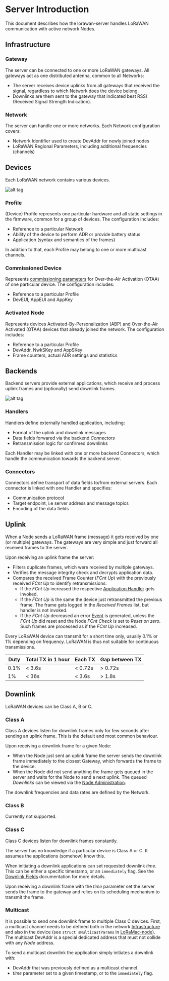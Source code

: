 # Server Introduction

This document describes how the lorawan-server handles LoRaWAN communication with
active network Nodes.

## Infrastructure

### Gateway

The server can be connected to one or more LoRaWAN gateways. All gateways act
as one distributed antenna, common to all Networks:
 * The server receives device uplinks from all gateways that received the signal,
   regardless to which Network does the device belong.
 * Downlinks are them sent to the gateway that indicated best RSSI (Received
   Signal Strength Indication).

### Network

The server can handle one or more networks. Each Network configuration covers:
 * Network Identifier used to create DevAddr for newly joined nodes
 * LoRaWAN Regional Parameters, including additional frequencies (channels)

## Devices

Each LoRaWAN network contains various devices.

![alt tag](https://raw.githubusercontent.com/gotthardp/lorawan-server/master/doc/images/device-relations.png)

### Profile

(Device) Profile represents one particular hardware and all static settings in the
firmware, common for a group of devices. The configuration includes:
 * Reference to a particular Network
 * Ability of the device to perform ADR or provide battery status
 * Application (syntax and semantics of the frames)

In addition to that, each Profile may belong to one or more multicast channels.

### Commissioned Device

Represents
[commissioning parameters](https://github.com/Lora-net/LoRaMac-node/blob/master/src/apps/LoRaMac/classA/LoRaMote/Commissioning.h)
for Over-the-Air Activation (OTAA) of one particular device. The configuration
includes:
 * Reference to a particular Profile
 * DevEUI, AppEUI and AppKey

### Activated Node

Represents devices Activated-By-Personalization (ABP) and Over-the-Air Activated
(OTAA) devices that already joined the network. The configuration includes:
 * Reference to a particular Profile
 * DevAddr, NwkSKey and AppSKey
 * Frame counters, actual ADR settings and statistics


## Backends

Backend servers provide external applications, which receive and process uplink
frames and (optionally) send downlink frames.

![alt tag](https://raw.githubusercontent.com/gotthardp/lorawan-server/master/doc/images/backend-relations.png)

### Handlers

Handlers define externally handled application, including:
 * Format of the uplink and downlink messages
 * Data fields forwared via the backend *Connectors*
 * Retransmission logic for confirmed downlinks

Each Handler may be linked with one or more backend Connectors, which handle
the communication towards the backend server.

### Connectors

Connectors define transport of data fields to/from external servers. Each
connector is linked with one Handler and specifies:
 * Communication protocol
 * Target endpoint, i.e server address and message topics
 * Encoding of the data fields


## Uplink

When a Node sends a LoRaWAN frame (message) it gets received by one (or multiple)
gateways. The gateways are very simple and just forward all received frames to
the server.

Upon receiving an uplink frame the server:
 * Filters duplicate frames, which were received by multiple gateways.
 * Verifies the message integrity check and decrypts application data.
 * Compares the received Frame Counter (*FCnt Up*) with the previously received
   *FCnt Up* to identify retransmissions:
   * If the *FCnt Up* increased the respective [Application Handler](Applications.md)
     gets invoked.
   * If the *FCnt Up* is the same the device just retransmitted the previous frame.
     The frame gets logged in the *Received Frames* list, but handler is not invoked.
   * If the *FCnt Up* decreased an error [Event](Events.md) is generated, unless
     the *FCnt Up* did reset and the Node *FCnt Check* is set to *Reset on zero*.
     Such frames are processed as if the *FCnt Up* increased.

Every LoRaWAN device can transmit for a short time only, usually 0.1% or 1% depending
on frequency. LoRaWAN is thus not suitable for continuous transmissions.

  Duty | Total TX in 1 hour | Each TX  | Gap between TX
 ------|--------------------|----------|----------------
  0.1% | < 3.6s             | < 0.72s  | > 0.72s
  1%   | < 36s              | < 3.6s   | > 1.8s


## Downlink

LoRaWAN devices can be Class A, B or C.

### Class A

Class A devices listen for downlink frames only for few seconds after sending an
uplink frame. This is the default and most common behaviour.

Upon receiving a downlink frame for a given Node:
 * When the Node just sent an uplink frame the server sends the downlink frame
   immediately to the closest Gateway, which forwards the frame to the device.
 * When the Node did not send anything the frame gets queued in the server
   and waits for the Node to send a next uplink. The queued *Downlinks* can
   be viewed via the [Node Administration](Nodes.md).

The downlink frequencies and data rates are defined by the Network.

### Class B

Currently not supported.

### Class C

Class C devices listen for downlink frames constantly.

The server has no knowledge if a particular device is Class A or C. It assumes
the applications (somehow) know this.

When initiating a downlink applications can set requested downlink *time*. This
can be either a specific timestamp, or an `immediately` flag. See the
[Downlink Fields](Handlers.md#downlink) documentation for more details.

Upon receiving a downlink frame with the *time* parameter set the server sends the
frame to the gateway and relies on its scheduling mechanism to transmit the frame.

### Multicast

It is possible to send one downlink frame to multiple Class C devices. First,
a multicast channel needs to be defined both in the network
[Infrastructure](Infrastructure.md) and also in the device (see `struct sMulticastParams`
in [LoRaMac-node](https://github.com/Lora-net/LoRaMac-node)). The multicast DevAddr
is a special dedicated address that must not collide with any *Node* address.

To send a multicast downlink the application simply initiates a downlink with:
 * DevAddr that was previously defined as a multicast channel.
 * *time* parameter set to a given timestamp, or to the `immediately` flag.
